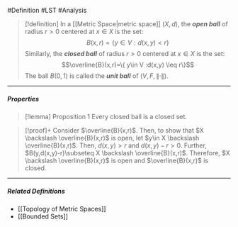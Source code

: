 #Definition #LST #Analysis 

> [!definition]
> In a [[Metric Space|metric space]] $(X,d)$, the ***open ball*** of radius $r>0$ centered at $x\in X$ is the set: $$B(x,r)=\{ y\in V :d(x,y) <r\}$$ 
> Similarly, the ***closed ball*** of radius $r>0$ centered at $x\in X$ is the set: $$\overline{B}(x,r)=\{ y\in V :d(x,y) \leq r\}$$ 
> The ball $B(0,1)$ is called the ***unit ball*** of $(V,F,\|\cdot\|)$.
---
##### Properties
> [!lemma] Proposition 1
> Every closed ball is a closed set.

> [!proof]+
> Consider $\overline{B}(x,r)$. Then, to show that $X \backslash \overline{B}(x,r)$ is open, let $y\in X \backslash \overline{B}(x,r)$. Then, $d(x,y)>r$ and $d(x,y)-r>0$.  Further, $B(y,d(x,y)-r)\subseteq X \backslash \overline{B}(x,r)$. Therefore, $X \backslash \overline{B}(x,r)$ is open and $\overline{B}(x,r)$ is closed.
---
##### Related Definitions
- [[Topology of Metric Spaces]]
- [[Bounded Sets]]